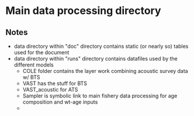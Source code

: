 # Main data processing directory

## Notes 
   * data directory within "doc" directory contains static (or nearly so) tables used for the document     
   * data directory within "runs" directory contains datafiles used by the different models 
	 * COLE folder contains the layer work combining acoustic survey data w/ BTS
	 * VAST has the stuff for BTS
	 * VAST_acoustic for ATS 
	 * Sampler is symbolic link to main fishery data processing for age composition and wt-age inputs
	 * 
